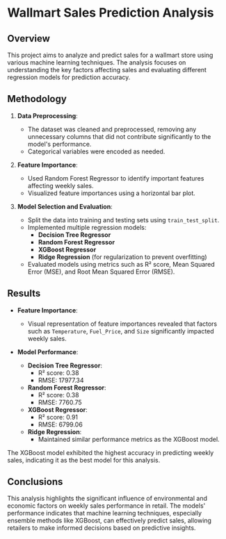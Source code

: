 # Wallmart Sales Prediction Analysis

## Overview

This project aims to analyze and predict  sales for a wallmart store using various machine learning techniques. The analysis focuses on understanding the key factors affecting sales and evaluating different regression models for prediction accuracy.

## Methodology

1. **Data Preprocessing**:
   - The dataset was cleaned and preprocessed, removing any unnecessary columns that did not contribute significantly to the model's performance.
   - Categorical variables were encoded as needed.

2. **Feature Importance**:
   - Used Random Forest Regressor to identify important features affecting weekly sales.
   - Visualized feature importances using a horizontal bar plot.

3. **Model Selection and Evaluation**:
   - Split the data into training and testing sets using `train_test_split`.
   - Implemented multiple regression models:
     - **Decision Tree Regressor**
     - **Random Forest Regressor**
     - **XGBoost Regressor**
     - **Ridge Regression** (for regularization to prevent overfitting)
   - Evaluated models using metrics such as R² score, Mean Squared Error (MSE), and Root Mean Squared Error (RMSE).

## Results

- **Feature Importance**:
   - Visual representation of feature importances revealed that factors such as `Temperature`, `Fuel_Price`, and `Size` significantly impacted weekly sales.
  
- **Model Performance**:
   - **Decision Tree Regressor**:
     - R² score: 0.38
     - RMSE: 17977.34
   - **Random Forest Regressor**:
     - R² score: 0.38
     - RMSE: 7760.75
   - **XGBoost Regressor**:
     - R² score: 0.91
     - RMSE: 6799.06
   - **Ridge Regression**:
     - Maintained similar performance metrics as the XGBoost model.

The XGBoost model exhibited the highest accuracy in predicting weekly sales, indicating it as the best model for this analysis.

## Conclusions

This analysis highlights the significant influence of environmental and economic factors on weekly sales performance in retail. The models' performance indicates that machine learning techniques, especially ensemble methods like XGBoost, can effectively predict sales, allowing retailers to make informed decisions based on predictive insights.
    